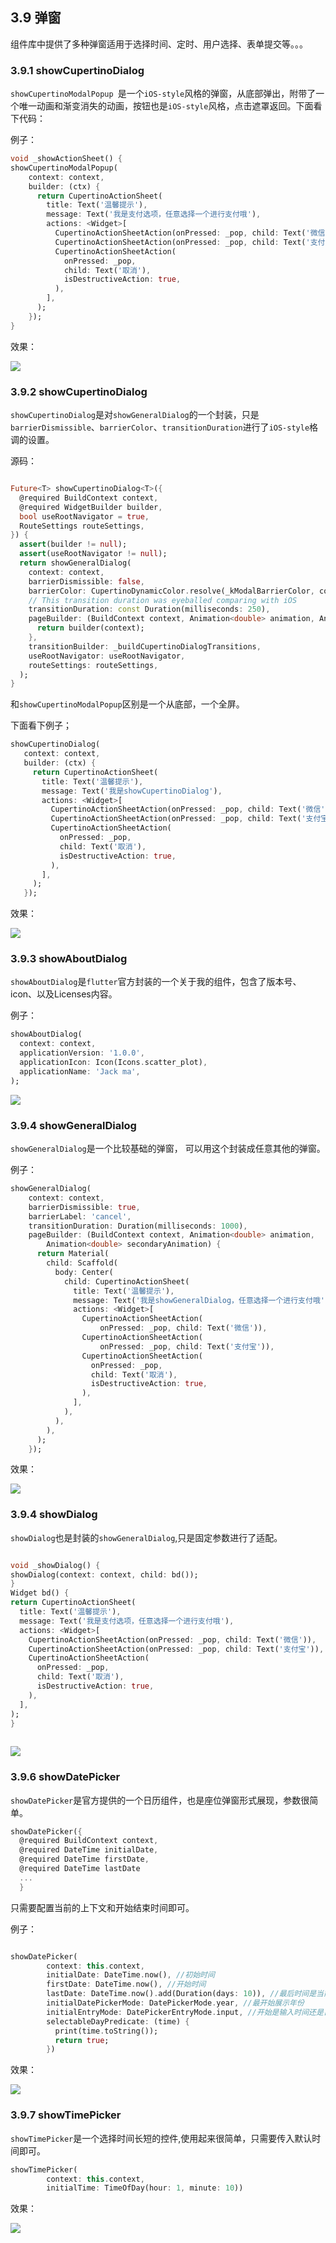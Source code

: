 ## 3.9 弹窗

 组件库中提供了多种弹窗适用于选择时间、定时、用户选择、表单提交等。。。
 
 
### 3.9.1 showCupertinoDialog
`showCupertinoModalPopup `是一个`iOS-style`风格的弹窗，从底部弹出，附带了一个唯一动画和渐变消失的动画，按钮也是`iOS-style`风格，点击遮罩返回。下面看下代码：

例子：

```dart
void _showActionSheet() {
showCupertinoModalPopup(
    context: context,
    builder: (ctx) {
      return CupertinoActionSheet(
        title: Text('温馨提示'),
        message: Text('我是支付选项，任意选择一个进行支付哦'),
        actions: <Widget>[
          CupertinoActionSheetAction(onPressed: _pop, child: Text('微信')),
          CupertinoActionSheetAction(onPressed: _pop, child: Text('支付宝')),
          CupertinoActionSheetAction(
            onPressed: _pop,
            child: Text('取消'),
            isDestructiveAction: true,
          ),
        ],
      );
    });
}
```

效果：

![](../imgs/3.9.1-1.gif)


### 3.9.2 showCupertinoDialog
`showCupertinoDialog`是对`showGeneralDialog`的一个封装，只是`barrierDismissible`、`barrierColor`、`transitionDuration`进行了`iOS-style`格调的设置。

源码：

```dart

Future<T> showCupertinoDialog<T>({
  @required BuildContext context,
  @required WidgetBuilder builder,
  bool useRootNavigator = true,
  RouteSettings routeSettings,
}) {
  assert(builder != null);
  assert(useRootNavigator != null);
  return showGeneralDialog(
    context: context,
    barrierDismissible: false,
    barrierColor: CupertinoDynamicColor.resolve(_kModalBarrierColor, context),
    // This transition duration was eyeballed comparing with iOS
    transitionDuration: const Duration(milliseconds: 250),
    pageBuilder: (BuildContext context, Animation<double> animation, Animation<double> secondaryAnimation) {
      return builder(context);
    },
    transitionBuilder: _buildCupertinoDialogTransitions,
    useRootNavigator: useRootNavigator,
    routeSettings: routeSettings,
  );
}

```
 
 和`showCupertinoModalPopup`区别是一个从底部，一个全屏。
 
 下面看下例子；
 
 ```dart
showCupertinoDialog(
    context: context,
    builder: (ctx) {
      return CupertinoActionSheet(
        title: Text('温馨提示'),
        message: Text('我是showCupertinoDialog'),
        actions: <Widget>[
          CupertinoActionSheetAction(onPressed: _pop, child: Text('微信')),
          CupertinoActionSheetAction(onPressed: _pop, child: Text('支付宝')),
          CupertinoActionSheetAction(
            onPressed: _pop,
            child: Text('取消'),
            isDestructiveAction: true,
          ),
        ],
      );
    });
 ```
 
 效果：
 
 ![](../imgs/3.9.2-1.gif)
 
### 3.9.3 showAboutDialog

`showAboutDialog`是`flutter`官方封装的一个关于我的组件，包含了版本号、icon、以及Licenses内容。

例子：

```dart
showAboutDialog(
  context: context,
  applicationVersion: '1.0.0',
  applicationIcon: Icon(Icons.scatter_plot),
  applicationName: 'Jack ma',
);
```

 ![](../imgs/3.9.3-1.gif)
 
### 3.9.4 showGeneralDialog

`showGeneralDialog`是一个比较基础的弹窗， 可以用这个封装成任意其他的弹窗。

例子：

```dart
showGeneralDialog(
    context: context,
    barrierDismissible: true,
    barrierLabel: 'cancel',
    transitionDuration: Duration(milliseconds: 1000),
    pageBuilder: (BuildContext context, Animation<double> animation,
        Animation<double> secondaryAnimation) {
      return Material(
        child: Scaffold(
          body: Center(
            child: CupertinoActionSheet(
              title: Text('温馨提示'),
              message: Text('我是showGeneralDialog，任意选择一个进行支付哦'),
              actions: <Widget>[
                CupertinoActionSheetAction(
                    onPressed: _pop, child: Text('微信')),
                CupertinoActionSheetAction(
                    onPressed: _pop, child: Text('支付宝')),
                CupertinoActionSheetAction(
                  onPressed: _pop,
                  child: Text('取消'),
                  isDestructiveAction: true,
                ),
              ],
            ),
          ),
        ),
      );
    });
```

效果：

![](../imgs/3.9.4-1.gif)

### 3.9.4 showDialog

`showDialog`也是封装的`showGeneralDialog`,只是固定参数进行了适配。

```dart

void _showDialog() {
showDialog(context: context, child: bd());
}
Widget bd() {
return CupertinoActionSheet(
  title: Text('温馨提示'),
  message: Text('我是支付选项，任意选择一个进行支付哦'),
  actions: <Widget>[
    CupertinoActionSheetAction(onPressed: _pop, child: Text('微信')),
    CupertinoActionSheetAction(onPressed: _pop, child: Text('支付宝')),
    CupertinoActionSheetAction(
      onPressed: _pop,
      child: Text('取消'),
      isDestructiveAction: true,
    ),
  ],
);
}
  
```

![](../imgs/3.9.5-1.gif)

### 3.9.6 showDatePicker

`showDatePicker`是官方提供的一个日历组件，也是座位弹窗形式展现，参数很简单。

```dart
showDatePicker({
  @required BuildContext context,
  @required DateTime initialDate,
  @required DateTime firstDate,
  @required DateTime lastDate
  ...
  }
```
只需要配置当前的上下文和开始结束时间即可。

例子：

```dart

showDatePicker(
        context: this.context,
        initialDate: DateTime.now(), //初始时间
        firstDate: DateTime.now(), //开始时间
        lastDate: DateTime.now().add(Duration(days: 10)), //最后时间是当前时间加上10天
        initialDatePickerMode: DatePickerMode.year, //最开始展示年份
        initialEntryMode: DatePickerEntryMode.input, //开始是输入时间还是日历
        selectableDayPredicate: (time) {
          print(time.toString());
          return true;
        })
```

效果：

![](../imgs/3.9.6-1.gif)


### 3.9.7 showTimePicker

`showTimePicker`是一个选择时间长短的控件,使用起来很简单，只需要传入默认时间即可。

```dart
showTimePicker(
        context: this.context, 
        initialTime: TimeOfDay(hour: 1, minute: 10))
```

效果：

![](../imgs/3.9.7-1.gif)

